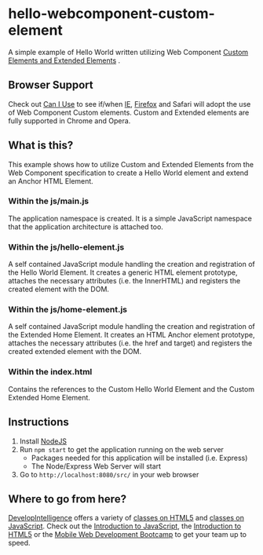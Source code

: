 # hello-webcomponent-custom-element
A simple example of Hello World written utilizing Web Component [Custom Elements and Extended Elements](http://w3c.github.io/webcomponents/spec/custom/) .

## Browser Support
Check out [Can I Use](http://caniuse.com/#feat=custom-elements) to see if/when [IE](https://status.modern.ie/customelements), [Firefox](https://developer.mozilla.org/en-US/docs/Web/Web_Components/Custom_Elements) and Safari will adopt the use of Web Component Custom elements. Custom and Extended elements are fully supported in Chrome and Opera.
  
## What is this?
This example shows how to utilize Custom and Extended Elements from the Web Component specification to create a Hello World element and extend an Anchor HTML Element.

### Within the js/main.js
The application namespace is created. It is a simple JavaScript namespace that the application architecture is attached too.

### Within the js/hello-element.js
A self contained JavaScript module handling the creation and registration of the Hello World Element. It creates a generic HTML element prototype, attaches the necessary attributes (i.e. the InnerHTML) and registers the created element with the DOM.

### Within the js/home-element.js
A self contained JavaScript module handling the creation and registration of the Extended Home Element. It creates an HTML Anchor element prototype, attaches the necessary attributes (i.e. the href and target) and registers the created extended element with the DOM.

### Within the index.html
Contains the references to the Custom Hello World Element and the Custom Extended Home Element.

## Instructions
1. Install [NodeJS](https://nodejs.org/)
2. Run `npm start` to get the application running on the web server
    * Packages needed for this application will be installed (i.e. Express)
    * The Node/Express Web Server will start
3. Go to `http://localhost:8080/src/` in your web browser

## Where to go from here?
[DevelopIntelligence](http://www.developintelligence.com/) offers a variety of [classes on HTML5](http://www.developintelligence.com/catalog/web-development-training/html-html5) and [classes on JavaScript](http://www.developintelligence.com/catalog/web-development-training/core-javascript). Check out the [Introduction to JavaScript](http://www.developintelligence.com/catalog/web-development-training/core-javascript/introduction-to-javascript), the [Introduction to HTML5](http://www.developintelligence.com/catalog/web-development-training/html-html5/introduction-to-html5) or the [Mobile Web Development Bootcamp](http://www.developintelligence.com/catalog/web-development-training/mobile-web-development-boot-camp) to get your team up to speed.
